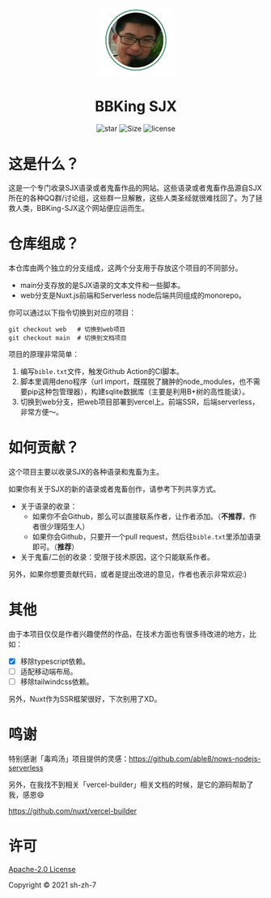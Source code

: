 <p align="center">
  <img src="sjx.png" alt="sjx's avatar" width=150 >
</p>

<h1 align="center">BBKing SJX</h1>

<p align="center">
    <a href="https://github.com/Sh-Zh-7/BBKing-sjx" style="text-decoration:none" >
        <img src="https://img.shields.io/github/stars/Sh-Zh-7/BBKing-sjx?color=orange" alt="star"/>
    </a>
    <a href="https://github.com/Sh-Zh-7/BBKing-sjx" style="text-decoration:none" >
        <img src="https://img.shields.io/github/repo-size/Sh-Zh-7/BBKing-sjx" alt="Size"/>
    </a>
  <a href="https://github.com/Sh-Zh-7/BBKing-sjx/blob/main/LICENSE" style="text-decoration:none">
        <img src="https://img.shields.io/github/issues/Sh-Zh-7/BBKing-sjx" alt="license"/>
    </a>
</p>

# 这是什么？

这是一个专门收录SJX语录或者鬼畜作品的网站。这些语录或者鬼畜作品源自SJX所在的各种QQ群/讨论组，这些群一旦解散，这些人类圣经就很难找回了。为了拯救人类，BBKing-SJX这个网站便应运而生。



# 仓库组成？

本仓库由两个独立的分支组成，这两个分支用于存放这个项目的不同部分。

- main分支存放的是SJX语录的文本文件和一些脚本。
- web分支是Nuxt.js前端和Serverless node后端共同组成的monorepo。

你可以通过以下指令切换到对应的项目：

```shell
git checkout web   # 切换到web项目
git checkout main  # 切换到文档项目
```

项目的原理非常简单：

1. 编写`bible.txt`文件，触发Github Action的CI脚本。
2. 脚本里调用deno程序（url import，既摆脱了臃肿的node_modules，也不需要pip这种包管理器），构建sqlite数据库（主要是利用B+树的高性能读）。
3. 切换到web分支，把web项目部署到vercel上。前端SSR，后端serverless，非常方便～。



# 如何贡献？

这个项目主要以收录SJX的各种语录和鬼畜为主。

如果你有关于SJX的新的语录或者鬼畜创作，请参考下列共享方式。

- 关于语录的收录：
  - 如果你不会Github，那么可以直接联系作者，让作者添加。（**不推荐**，作者很少理陌生人）
  - 如果你会Github，只要开一个pull request，然后往`bible.txt`里添加语录即可。（**推荐**）
- 关于鬼畜/二创的收录：受限于技术原因，这个只能联系作者。

另外，如果你想要贡献代码，或者是提出改进的意见，作者也表示非常欢迎:)



# 其他

由于本项目仅仅是作者兴趣使然的作品，在技术方面也有很多待改进的地方，比如：

- [x] 移除typescript依赖。
- [ ] 适配移动端布局。
- [ ] 移除tailwindcss依赖。

另外，Nuxt作为SSR框架很好，下次别用了XD。



# 鸣谢

特别感谢「毒鸡汤」项目提供的灵感：https://github.com/able8/nows-nodejs-serverless

另外，在我找不到相关「vercel-builder」相关文档的时候，是它的源码帮助了我，感恩😄

https://github.com/nuxt/vercel-builder



# 许可

[Apache-2.0 License](LICENSE)

Copyright ©️ 2021 sh-zh-7
